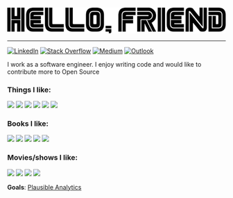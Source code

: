 ![Hello, friend](https://github.com/sbacarob/sbacarob/raw/master/hello.png)

---

[![LinkedIn](https://img.shields.io/badge/-i%20try%20to%20work-0077b5?style=for-the-badge&logo=LinkedIn&logoColor=white)](https://www.linkedin.com/in/santiago-bacaro/)
[![Stack Overflow](https://img.shields.io/badge/-i%20try%20to%20help-fe7a16?style=for-the-badge&logo=Stack%20Overflow&logoColor=white)](https://stackoverflow.com/users/3474965/sbacarob)
[![Medium](https://img.shields.io/badge/-i%20try%20to%20write-12100e?style=for-the-badge&logo=Medium&logoColor=white)](https://medium.com/@sbacarob)
[![Outlook](https://img.shields.io/badge/-contact%20me%3f-0078d4?style=for-the-badge&logo=Microsoft%20Outlook&logoColor=white)](mailto:sbacarob@outlook.com)

I work as a software engineer. I enjoy writing code and would like to contribute more to Open Source

### Things I like:

<code><a href="https://www.elixir-lang.org" target="_blank"><img height="50" src="https://www.vectorlogo.zone/logos/elixir-lang/elixir-lang-ar21.svg"></a></code>
<code><a href="https://www.python.org/" target="_blank"><img height="50" src="https://www.vectorlogo.zone/logos/python/python-ar21.svg"></a></code>
<code><a href="https://www.linux.org"><img height="50" src="https://www.vectorlogo.zone/logos/linux/linux-ar21.svg"></a></code>
<code><a href="https://opensource.org/" target="_blank"><img height="50" src="https://www.vectorlogo.zone/logos/opensource/opensource-ar21.svg"></a></code>
<code><a href="https://d3js.org/" target="_blank"><img height="50" src="https://www.vectorlogo.zone/logos/d3js/d3js-ar21.svg"></a></code>
<code><a href="https://www.docker.com/" target="_blank"><img height="50" src="https://www.vectorlogo.zone/logos/docker/docker-official.svg"></a></code>

### Books I like:

<code><a href="https://www.goodreads.com/book/show/4981.Slaughterhouse_Five"><img src="https://i.gr-assets.com/images/S/compressed.photo.goodreads.com/books/1440319389l/4981.jpg" height=150/></a></code>
<code><a href="https://www.goodreads.com/book/show/40961427-1984"><img src="https://i.gr-assets.com/images/S/compressed.photo.goodreads.com/books/1532714506l/40961427._SX318_.jpg" height=150/></a></code>
<code><a href="https://www.goodreads.com/book/show/17690.The_Trial"><img src="https://i.gr-assets.com/images/S/compressed.photo.goodreads.com/books/1320399438l/17690.jpg" height=150/></a></code>
<code><a href="https://www.goodreads.com/book/show/24854.Knulp"><img src="https://i.gr-assets.com/images/S/compressed.photo.goodreads.com/books/1299235505l/24854.jpg" height=150/></a></code>
<code><a href="https://www.goodreads.com/book/show/45718444-la-responsabilidad-del-escritor"><img src="https://i.gr-assets.com/images/S/compressed.photo.goodreads.com/books/1557584722l/45718444._SY475_.jpg" height=150/></a></code>

### Movies/shows I like:

<code><a href="https://www.imdb.com/title/tt4158110/"><img src="https://m.media-amazon.com/images/M/MV5BMzgxMmQxZjQtNDdmMC00MjRlLTk1MDEtZDcwNTdmOTg0YzA2XkEyXkFqcGdeQXVyMzQ2MDI5NjU@._V1_UX182_CR0,0,182,268_AL_.jpg" height=150/></a></code>
<code><a href="https://www.imdb.com/title/tt0475784/?ref_=nv_sr_srsg_0"><img src="https://m.media-amazon.com/images/M/MV5BMTRmYzNmOTctZjMwOS00ODZlLWJiZGQtNDg5NDY5NjE3MTczXkEyXkFqcGdeQXVyMDM2NDM2MQ@@._V1_UX182_CR0,0,182,268_AL_.jpg" height=150/></a></code>
<code><a href="https://www.imdb.com/title/tt0470752/?ref_=nv_sr_srsg_0"><img src="https://m.media-amazon.com/images/M/MV5BMTUxNzc0OTIxMV5BMl5BanBnXkFtZTgwNDI3NzU2NDE@._V1_UX182_CR0,0,182,268_AL_.jpg" height=150/></a></code>
<code><a href="https://www.imdb.com/title/tt0446029/?ref_=nv_sr_srsg_0"><img src="https://m.media-amazon.com/images/M/MV5BMTkwNTczNTMyOF5BMl5BanBnXkFtZTcwNzUxOTUyMw@@._V1_UX182_CR0,0,182,268_AL_.jpg" height=150/></a></code>


**Goals**: [Plausible Analytics](https://plausible.io/)
